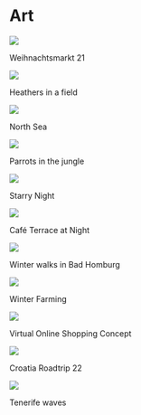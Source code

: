 # Art
<div class="gallery">
  <div>
    <img src="/gluhwein.jpg">
    <p>Weihnachtsmarkt 21</p>
  </div>
  <div>
    <img src="/heathers.jpg">
    <p>Heathers in a field</p>
  </div>
  <div>
    <img src="/northSea.jpg">
    <p>North Sea</p>
  </div>
  <div>
    <img src="/parrot.jpg">
    <p>Parrots in the jungle </p>
  </div>
  <div>
    <img src="/starryNight.jpg">
    <p>Starry Night </p>
  </div>
  <div>
    <img src="/terrace.jpg">
    <p>Café Terrace at Night</p>
  </div>
  <div>
    <img src="/winter.jpg">
    <p>Winter walks in Bad Homburg</p>
  </div>
  <div>
    <img src="/tractor.jpg">
    <p> Winter Farming</p>
  </div>
  <div>
    <img src="/cover.jpg">
    <p>Virtual Online Shopping Concept </p>
  </div>
  <div>
    <img src="/CrotiaRoadtrip22.jpg">
    <p>Croatia Roadtrip 22 </p>
  </div>
  <div>
    <img src="/tenerife22.jpg">
    <p>Tenerife waves </p>
  </div>


